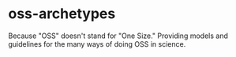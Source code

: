 # oss-archetypes
Because "OSS" doesn't stand for "One Size." Providing models and guidelines for the many ways of doing OSS in science.
